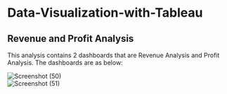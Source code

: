 # Data-Visualization-with-Tableau

<b>Revenue and Profit Analysis</b>
-----
This analysis contains 2 dashboards that are Revenue Analysis and Profit Analysis. The dashboards are as below:

![Screenshot (50)](https://user-images.githubusercontent.com/73438376/138497949-ee48196b-5733-45d1-b36e-2662b9c02ff6.png)
<br/>
![Screenshot (51)](https://user-images.githubusercontent.com/73438376/138498000-a5bea084-9028-453f-947c-bdb5e822cd78.png)
